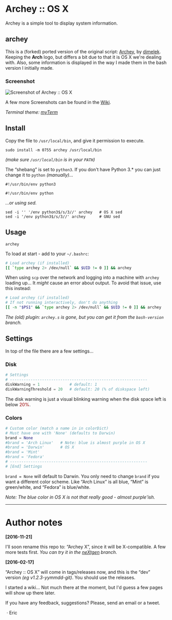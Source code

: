 # Archey :: OS X

Archey is a simple tool to display system information.


## archey

This is a (forked) ported version of the original script: [Archey][dja], by [djmelek][djm]. Keeping the **Arch** logo, but differs a bit due to that it is OS X we're dealing with. Also, some information is displayed in the way I made them in the bash version I initially made.


### Screenshot

![][scrap]

A few more Screenshots can be found in the [Wiki][scraps].

_Terminal theme: [myTerm][myterm]_



## Install

Copy the file to `/usr/local/bin`, and give it permission to execute.

	sudo install -m 0755 archey /usr/local/bin


_(make sure `/usr/local/bin` is in your `PATH`)_


The “shebang” is set to `python3`. If you don't have Python 3.* you can just change it to `python` _(manually)..._

	#!/usr/bin/env python3

	#!/usr/bin/env python


_...or using sed._

	sed -i '' '/env python3$/s/3//' archey   # OS X sed
	sed -i '/env python3$/s/3//' archey      # GNU sed



## Usage

    archey

To load at start - add to your `~/.bashrc`:

```bash
# Load archey (if installed)
[[ `type archey 2> /dev/null` && $UID != 0 ]] && archey
```

When using `scp` over the network and logging into a machine with `archey` loading up... It _might_ cause an error about output. To avoid that issue, use this instead:

```bash
# Load archey (if installed)
# If not running interactively, don't do anything
[[ -n "$PS1" && `type archey 2> /dev/null` && $UID != 0 ]] && archey
```


_The (old) plugin: `archey.s` is gone, but you can get it from the `bash-version`
 branch._



## Settings

In top of the file there are a few settings...


### Disk

```python
# Settings
# ------------------------------------------------------------
diskWarning = 1             # default: 1
diskWarningThreshold = 20   # default: 20 (% of diskspace left)
```

The disk warning is just a visual blinking warning when the disk space left is below <span style="color: #900;"> 20%</span>.


### Colors

```python
# Custom color (match a name in in colorDict)
# Must have one with 'None' (defaults to Darwin)
brand = None
#brand = 'Arch Linux'	# Note: blue is almost purple in OS X
#brand = 'Darwin'		# OS X
#brand = 'Mint'
#brand = 'Fedora'
# ------------------------------------------------------------
# [End] Settings
```

`brand = None` will default to Darwin. You only need to change `brand` if you want a different color scheme. Like “Arch Linux” is all blue, “Mint” is green/white, and “Fedora” is blue/white.

_Note: The blue color in OS X is not that really good - almost purple'ish._


- - -


# Author notes

**[2016-11-21]**

I'll soon rename this repo to: “Archey X”, since it will be X-compatible. A few more tests first. _You can try it in the [neXtgen][ng] branch._


**[2016-02-17]**

“Archey :: OS X” will come in tags/releases now, and this is the “dev” version _(eg v1.2.3-yymmdd-git)_. You should use the releases.

I started a wiki... Not much there at the moment, but I'd guess a few pages will show up there later.

If you have any feedback, suggestions? Please, send an email or a tweet.

 · Eric


<!-- Markdown: Links & Images -->
[dja]: https://github.com/djmelik/archey
[djm]: https://github.com/djmelik

[ng]: https://github.com/iEFdev/Archey-OS-X/tree/neXtgen "Archey X"
[scrap]: https://raw.githubusercontent.com/iEFdev/Archey-OS-X/master/screenshot.png "Screenshot of Archey :: OS X"
[scraps]: https://github.com/iEFdev/Archey-OS-X/wiki/Screenshots "More Screenshots"
[myterm]: https://github.com/iEFdev/dotfiles/tree/master/myTerm "My Terminal theme"
[jy]: https://github.com/iEFdev/junkyard "iEFdev/Junkyard"
